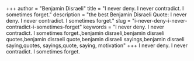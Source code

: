 +++
author = "Benjamin Disraeli"
title = "I never deny. I never contradict. I sometimes forget."
description = "the best Benjamin Disraeli Quote: I never deny. I never contradict. I sometimes forget."
slug = "i-never-deny-i-never-contradict-i-sometimes-forget"
keywords = "I never deny. I never contradict. I sometimes forget.,benjamin disraeli,benjamin disraeli quotes,benjamin disraeli quote,benjamin disraeli sayings,benjamin disraeli saying,quotes, sayings,quote, saying, motivation"
+++
I never deny. I never contradict. I sometimes forget.
